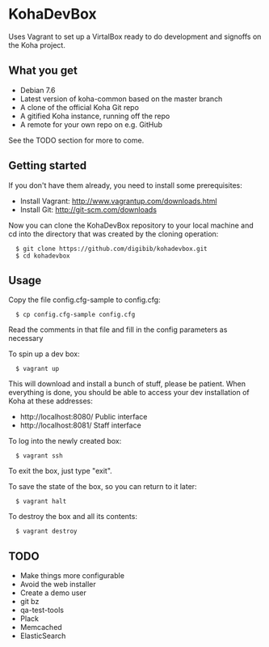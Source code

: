 # KohaDevBox

Uses Vagrant to set up a VirtalBox ready to do development and signoffs on the
Koha project. 

## What you get

* Debian 7.6
* Latest version of koha-common based on the master branch
* A clone of the official Koha Git repo
* A gitified Koha instance, running off the repo
* A remote for your own repo on e.g. GitHub

See the TODO section for more to come.

## Getting started

If you don't have them already, you need to install some prerequisites:

* Install Vagrant: http://www.vagrantup.com/downloads.html
* Install Git: http://git-scm.com/downloads

Now you can clone the KohaDevBox repository to your local machine and cd into
the directory that was created by the cloning operation:

```
  $ git clone https://github.com/digibib/kohadevbox.git
  $ cd kohadevbox
```

## Usage

Copy the file config.cfg-sample to config.cfg:

```
  $ cp config.cfg-sample config.cfg
```

Read the comments in that file and fill in the config parameters as necessary

To spin up a dev box:

```
  $ vagrant up
```

This will download and install a bunch of stuff, please be patient. When
everything is done, you should be able to access your dev installation of Koha
at these addresses:

* http://localhost:8080/ Public interface
* http://localhost:8081/ Staff interface

To log into the newly created box:

```
  $ vagrant ssh
```

To exit the box, just type "exit".

To save the state of the box, so you can return to it later:

```
  $ vagrant halt
```

To destroy the box and all its contents:

```
  $ vagrant destroy
```

## TODO

* Make things more configurable
* Avoid the web installer
* Create a demo user
* git bz
* qa-test-tools
* Plack
* Memcached
* ElasticSearch
